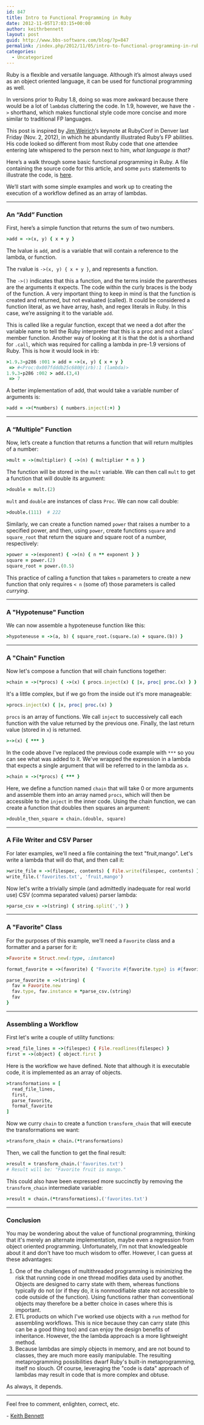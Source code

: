 ```yaml
---
id: 847
title: Intro to Functional Programming in Ruby
date: 2012-11-05T17:03:15+00:00
author: keithrbennett
layout: post
guid: http://www.bbs-software.com/blog/?p=847
permalink: /index.php/2012/11/05/intro-to-functional-programming-in-ruby/
categories:
  - Uncategorized
---
```

Ruby is a flexible and versatile language. Although it&#8217;s almost always used as an object oriented language, it can be used for functional programming as well.

In versions prior to Ruby 1.8, doing so was more awkward because there would be a lot of `lambda`s cluttering the code. In 1.9, however, we have the `->` shorthand, which makes functional style code more concise and more similar to traditional FP languages.

This post is inspired by [Jim Weirich](https://github.com/jimweirich)&#8216;s keynote at RubyConf in Denver last Friday (Nov. 2, 2012), in which he abundantly illustrated Ruby&#8217;s FP abilities. His code looked so different from most Ruby code that one attendee entering late whispered to the person next to him, _what language is that?_

Here&#8217;s a walk through some basic functional programming in Ruby. A file containing the source code for this article, and some `puts` statements to illustrate the code, is [here](https://github.com/keithrbennett/fp-playground/blob/master/fp-intro.rb).

We&#8217;ll start with some simple examples and work up to creating the execution of a workflow defined as an array of lambdas.

* * *

### An &#8220;Add&#8221; Function

First, here&#8217;s a simple function that returns the sum of two numbers.

```ruby
>add = ->(x, y) { x + y }
```

The lvalue is `add`, and is a variable that will contain a reference to the lambda, or function.

The rvalue is `->(x, y) { x + y }`, and represents a function.

The `->()` indicates that this a function, and the terms inside the parentheses are the arguments it expects. The code within the curly braces is the body of the function. A very important thing to keep in mind is that the function is created and returned, but not evaluated (called). It could be considered a function literal, as we have array, hash, and regex literals in Ruby. In this case, we&#8217;re assigning it to the variable `add`.

This is called like a regular function, except that we need a dot after the variable name to tell the Ruby interpreter that this is a proc and not a class&#8217; member function. Another way of looking at it is that the dot is a shorthand for `.call`, which was required for calling a lambda in pre-1.9 versions of Ruby. This is how it would look in irb:

```ruby
>1.9.3-p286 :001 > add = ->(x, y) { x + y }
 => #<Proc:0x007fdddb25c680@(irb):1 (lambda)> 
1.9.3-p286 :002 > add.(3,4)
 => 7 
```

A better implementation of add, that would take a variable number of arguments is:

```ruby
>add = ->(*numbers) { numbers.inject(:+) }
```

* * *

### A &#8220;Multiple&#8221; Function

Now, let&#8217;s create a function that returns a function that will return multiples of a number:

```ruby
>mult = ->(multiplier) { ->(n) { multiplier * n } }
```

The function will be stored in the `mult` variable. We can then call `mult` to get a function that will double its argument:

```ruby
>double = mult.(2)
```

`mult` and `double` are instances of class `Proc`. We can now call double:

```ruby
>double.(111)  # 222
```

Similarly, we can create a function named `power` that raises a number to a specified power, and then, using `power`, create functions `square` and `square_root` that return the square and square root of a number, respectively:

```ruby
>power = ->(exponent) { ->(n) { n ** exponent } }
square = power.(2)
square_root = power.(0.5)
```

This practice of calling a function that takes `n` parameters to create a new function that only requires `< n` (some of) those parameters is called _currying_.

* * *

### A "Hypotenuse" Function

We can now assemble a hypoteneuse function like this:

```ruby
>hypoteneuse = ->(a, b) { square_root.(square.(a) + square.(b)) }
```

* * *

### A "Chain" Function

Now let's compose a function that will chain functions together:

```ruby
>chain = ->(*procs) { ->(x) { procs.inject(x) { |x, proc| proc.(x) } } }
```

It's a little complex, but if we go from the inside out it's more manageable:

```ruby
>procs.inject(x) { |x, proc| proc.(x) }
```

`procs` is an array of functions. We call `inject` to successively call each function with the value returned by the previous one. Finally, the last return value (stored in `x`) is returned.

```ruby
>->(x) { *** }
```

In the code above I've replaced the previous code example with `***` so you can see what was added to it. We've wrapped the expression in a lambda that expects a single argument that will be referred to in the lambda as `x`.

```ruby
>chain = ->(*procs) { *** }
```

Here, we define a function named `chain` that will take 0 or more arguments and assemble them into an array named `procs`, which will then be accessible to the `inject` in the inner code. Using the chain function, we can create a function that doubles then squares an argument:

```ruby
>double_then_square = chain.(double, square)
```

* * *

### A File Writer and CSV Parser

For later examples, we'll need a file containing the text "fruit,mango". Let's write a lambda that will do that, and then call it:

```ruby
>write_file = ->(filespec, contents) { File.write(filespec, contents) }
write_file.('favorites.txt', 'fruit,mango')
```

Now let's write a trivially simple (and admittedly inadequate for real world use) CSV (comma separated values) parser lambda:

```ruby
>parse_csv = ->(string) { string.split(',') }
```

* * *

### A "Favorite" Class

For the purposes of this example, we'll need a `Favorite` class and a formatter and a parser for it:

```ruby
>Favorite = Struct.new(:type, :instance)

format_favorite = ->(favorite) { "Favorite #{favorite.type} is #{favorite.instance}" }

parse_favorite = ->(string) {
  fav = Favorite.new
  fav.type, fav.instance = *parse_csv.(string)
  fav
}
```

* * *

### Assembling a Workflow

First let's write a couple of utility functions:

```ruby
>read_file_lines = ->(filespec) { File.readlines(filespec) }
first = ->(object) { object.first }
```

Here is the workflow we have defined. Note that although it is executable code, it is implemented as an array of objects.

```ruby
>transformations = [
  read_file_lines,
  first,
  parse_favorite,
  format_favorite
]
```

Now we curry `chain` to create a function `transform_chain` that will execute the transformations we want:

```ruby
>transform_chain = chain.(*transformations)
```

Then, we call the function to get the final result:

```ruby
>result = transform_chain.('favorites.txt')
# Result will be: "Favorite fruit is mango."
```

This could also have been expressed more succinctly by removing the `transform_chain` intermediate variable:

```ruby
>result = chain.(*transformations).('favorites.txt')
```

* * *

### Conclusion

You may be wondering about the value of functional programming, thinking that it's merely an alternate implementation, maybe even a regression from object oriented programming. Unfortunately, I'm not that knowledgeable about it and don't have too much wisdom to offer. However, I can guess at these advantages:

  1. One of the challenges of multithreaded programming is minimizing the risk that running code in one thread modifies data used by another. Objects are designed to carry state with them, whereas functions typically do not (or if they do, it is nonmodifiable state not accessible to code outside of the function). Using functions rather than conventional objects may therefore be a better choice in cases where this is important. 
  2. ETL products on which I've worked use objects with a `run` method for assembling workflows. This is nice because they can carry state (this can be a good thing too) and can enjoy the design benefits of inheritance. However, the the lambda approach is a more lightweight method. 
  3. Because lambdas are simply objects in memory, and are not bound to classes, they are much more easily manipulable. The resulting metaprogramming possibilities dwarf Ruby's built-in metaprogramming, itself no slouch. Of course, leveraging the "code is data" approach of lambdas may result in code that is more complex and obtuse. 

As always, it depends.

* * *

Feel free to comment, enlighten, correct, etc.

\- [Keith Bennett](http://about.me/keithrbennett)